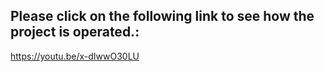 ## Please click on the following link to see how the project is operated.:
https://youtu.be/x-dIwwO30LU
